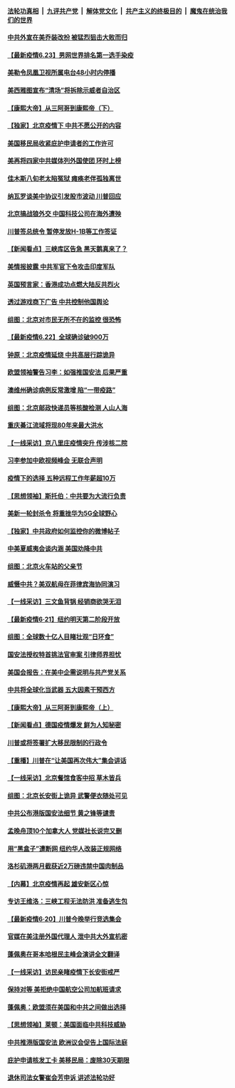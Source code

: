 ####  [法轮功真相](../../../../basic/blob/master/README.md?t=06240231) &nbsp;|&nbsp; [九评共产党](../../../../9ping.md/blob/master/README.md?t=06240231) &nbsp;|&nbsp; [解体党文化](../../../../jtdwh.md/blob/master/README.md?t=06240231)  &nbsp;|&nbsp; [共产主义的终极目的](../../../../gczydzjmd.md/blob/master/README.md?t=06240231) &nbsp;|&nbsp; [魔鬼在统治我们的世界](../../../../mgztzwmdsj.md/blob/master/README.md?t=06240231) 

#### [中共外宣在美乔装改扮 被猛烈狙击大败而归](../pages/nf4514/n12207048.md?t=06240231) 

#### [【最新疫情6.23】男网世界排名第一选手染疫](../pages/nf4514/n12205436.md?t=06240231) 

#### [美勒令凤凰卫视所属电台48小时内停播](../pages/nf4514/n12205664.md?t=06240231) 

#### [美西雅图宣布“清场”将拆除示威者自治区](../pages/nf4514/n12206432.md?t=06240231) 

#### [【康熙大帝】从三阿哥到康熙帝（下）](../pages/nf4514/n12131930.md?t=06240231) 

#### [【独家】北京疫情下 中共不愿公开的内容](../pages/nf4514/n12203800.md?t=06240231) 

#### [美国移民局收紧庇护申请者的工作许可](../pages/nf4514/n12206240.md?t=06240231) 

#### [美再将四家中共媒体列外国使团 环时上榜](../pages/nf4514/n12205059.md?t=06240231) 

#### [佳木斯八旬老太陷冤狱 瘫痪老伴孤独离世](../pages/nf4514/n12203870.md?t=06240231) 

#### [纳瓦罗谈美中协议引发股市波动 川普回应](../pages/nf4514/n12205543.md?t=06240231) 

#### [北京搞战狼外交 中国科技公司在海外遭殃](../pages/nf4514/n12204846.md?t=06240231) 

#### [川普签总统令 暂停发放H-1B等工作签证](../pages/nf4514/n12205286.md?t=06240231) 

#### [【新闻看点】三峡库区告急 黑天鹅真来了？](../pages/nf4514/n12205008.md?t=06240231) 

#### [美情报披露 中共军官下令攻击印度军队](../pages/nf4514/n12205206.md?t=06240231) 

#### [英国预言家：香港成功点燃大陆反共烈火](../pages/nf4514/n12205226.md?t=06240231) 

#### [透过游戏商下广告 中共控制他国舆论](../pages/nf4514/n12204433.md?t=06240231) 

#### [组图：北京对市民无所不在的监控 很恐怖](../pages/nf4514/n12204898.md?t=06240231) 

#### [【最新疫情6.22】全球确诊破900万](../pages/nf4514/n12199354.md?t=06240231) 

#### [钟原：北京疫情延烧 中共高层行踪诡异](../pages/nf4514/n12204828.md?t=06240231) 

#### [欧盟领袖警告习李：如强推国安法 后果严重](../pages/nf4514/n12204750.md?t=06240231) 

#### [澳维州确诊病例反常激增 陷“一带疫路”](../pages/nf4514/n12203793.md?t=06240231) 

#### [组图：北京邮政快递员等核酸检测 人山人海](../pages/nf4514/n12204212.md?t=06240231) 

#### [重庆綦江流域将现80年来最大洪水](../pages/nf4514/n12203735.md?t=06240231) 

#### [【一线采访】京八里庄疫情突升 传涉核二院](../pages/nf4514/n12204209.md?t=06240231) 

#### [习李参加中欧视频峰会 无联合声明](../pages/nf4514/n12203689.md?t=06240231) 

#### [疫情下的选择 五种远程工作年薪超10万](../pages/nf4514/n12190408.md?t=06240231) 

#### [【思想领袖】斯托伯：中共要为大流行负责](../pages/nf4514/n12115529.md?t=06240231) 

#### [美新一轮封杀令 将重挫华为5G全球野心](../pages/nf4514/n12202488.md?t=06240231) 

#### [【独家】中共政府如何监控你的微博帖子](../pages/nf4514/n12192234.md?t=06240231) 

#### [中美夏威夷会谈内涵 美国劝降中共](../pages/nf4514/n12202579.md?t=06240231) 

#### [组图：北京火车站的父亲节](../pages/nf4514/n12202250.md?t=06240231) 

#### [威慑中共？美双航母在菲律宾海协同演习](../pages/nf4514/n12202399.md?t=06240231) 

#### [【一线采访】三文鱼背锅 经销商欲哭无泪](../pages/nf4514/n12202308.md?t=06240231) 

#### [【最新疫情6·21】纽约明天第二阶段开放](../pages/nf4514/n12196332.md?t=06240231) 

#### [组图：全球数十亿人目睹壮观“日环食”](../pages/nf4514/n12202171.md?t=06240231) 

#### [国安法授权特首挑法官审案 引律师界担忧](../pages/nf4514/n12202121.md?t=06240231) 

#### [美国会报告：在美中企需说明与共产党关系](../pages/nf4514/n12199133.md?t=06240231) 

#### [中共将全球化当武器 五大因素干预西方](../pages/nf4514/n12186089.md?t=06240231) 

#### [【康熙大帝】从三阿哥到康熙帝（上）](../pages/nf4514/n12130110.md?t=06240231) 

#### [【新闻看点】德国疫情爆发 鲜为人知秘密](../pages/nf4514/n12200936.md?t=06240231) 

#### [川普或将签署扩大移民限制的行政令](../pages/nf4514/n12201017.md?t=06240231) 

#### [【重播】川普在“让美国再次伟大”集会讲话](../pages/nf4514/n12199351.md?t=06240231) 

#### [【一线采访】北京餐馆食客中招 草木皆兵](../pages/nf4514/n12200863.md?t=06240231) 

#### [组图：北京长安街上诡异 武警便衣随处可见](../pages/nf4514/n12200681.md?t=06240231) 

#### [中共公布港版国安法细节 黄之锋等谴责](../pages/nf4514/n12200535.md?t=06240231) 

#### [孟晚舟顶10个加拿大人 党媒社长说完又删](../pages/nf4514/n12200398.md?t=06240231) 

#### [用“黑盒子”遭断网   纽约华人改装正规网络](../pages/nf4514/n12199538.md?t=06240231) 

#### [洛杉矶港两月截获近2万磅违禁中国肉制品](../pages/nf4514/n12199208.md?t=06240231) 

#### [【内幕】北京疫情再起 雄安新区心惊](../pages/nf4514/n12195087.md?t=06240231) 

#### [专访王维洛：三峡工程无法防洪 准备逃生包](../pages/nf4514/n12199884.md?t=06240231) 

#### [【最新疫情6·20】川普今晚举行竞选集会](../pages/nf4514/n12199376.md?t=06240231) 

#### [官媒在美注册外国代理人 泄中共大外宣机密](../pages/nf4514/n12199534.md?t=06240231) 

#### [蓬佩奥在哥本哈根民主峰会演讲全文翻译](../pages/nf4514/n12199290.md?t=06240231) 

#### [【一线采访】访民亲睹疫情下长安街戒严](../pages/nf4514/n12199890.md?t=06240231) 

#### [保持对等 美拒绝中国航空公司加航班请求](../pages/nf4514/n12199377.md?t=06240231) 

#### [蓬佩奥：欧盟须在美国和中共之间做出选择](../pages/nf4514/n12199184.md?t=06240231) 

#### [【思想领袖】莱顿：美国面临中共科技威胁](../pages/nf4514/n12033930.md?t=06240231) 

#### [中共推港版国安法 欧洲议会促告上国际法庭](../pages/nf4514/n12199257.md?t=06240231) 

#### [庇护申请核发工卡 美移民局：废除30天期限](../pages/nf4514/n12199178.md?t=06240231) 

#### [退休司法女警崔会芳申诉 讲述法轮功好](../pages/nf4514/n12198985.md?t=06240231) 

